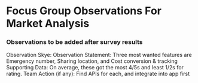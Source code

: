 # Focus Group Observations For Market Analysis
### Observations to be added after survey results
Observation Skye:
  Observation Statement: Three most wanted features are Emergency number, Sharing location, and Cost conversion & tracking
  Supporting Data: On average, these got the most 4/5s and least 1/2s for rating.
  Team Action (if any): Find APIs for each, and integrate into app first
